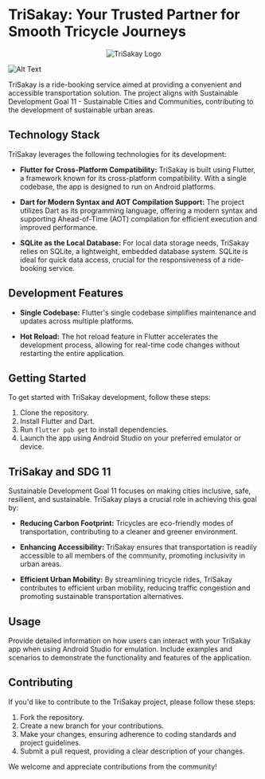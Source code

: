 # TriSakay: Your Trusted Partner for Smooth Tricycle Journeys

<div align="center">
  <img src="https://github.com/mikaebora/TriSakay/assets/129576196/f6efbab9-ed9e-4121-a627-826a172872ac" alt="TriSakay Logo">
</div>

![Alt Text](https://media.giphy.com/media/Wffwsgh6FBoejlFC34/giphy.gif)


TriSakay is a ride-booking service aimed at providing a convenient and accessible transportation solution. The project aligns with Sustainable Development Goal 11 - Sustainable Cities and Communities, contributing to the development of sustainable urban areas.

## Technology Stack

TriSakay leverages the following technologies for its development:

- **Flutter for Cross-Platform Compatibility:** TriSakay is built using Flutter, a framework known for its cross-platform compatibility. With a single codebase, the app is designed to run on Android platforms.

- **Dart for Modern Syntax and AOT Compilation Support:** The project utilizes Dart as its programming language, offering a modern syntax and supporting Ahead-of-Time (AOT) compilation for efficient execution and improved performance.

- **SQLite as the Local Database:** For local data storage needs, TriSakay relies on SQLite, a lightweight, embedded database system. SQLite is ideal for quick data access, crucial for the responsiveness of a ride-booking service.

## Development Features

- **Single Codebase:** Flutter's single codebase simplifies maintenance and updates across multiple platforms.

- **Hot Reload:** The hot reload feature in Flutter accelerates the development process, allowing for real-time code changes without restarting the entire application.

## Getting Started

To get started with TriSakay development, follow these steps:

1. Clone the repository.
2. Install Flutter and Dart.
3. Run `flutter pub get` to install dependencies.
4. Launch the app using Android Studio on your preferred emulator or device.

## TriSakay and SDG 11

Sustainable Development Goal 11 focuses on making cities inclusive, safe, resilient, and sustainable. TriSakay plays a crucial role in achieving this goal by:

- **Reducing Carbon Footprint:** Tricycles are eco-friendly modes of transportation, contributing to a cleaner and greener environment.

- **Enhancing Accessibility:** TriSakay ensures that transportation is readily accessible to all members of the community, promoting inclusivity in urban areas.

- **Efficient Urban Mobility:** By streamlining tricycle rides, TriSakay contributes to efficient urban mobility, reducing traffic congestion and promoting sustainable transportation alternatives.

## Usage

Provide detailed information on how users can interact with your TriSakay app when using Android Studio for emulation. Include examples and scenarios to demonstrate the functionality and features of the application.

## Contributing

If you'd like to contribute to the TriSakay project, please follow these steps:

1. Fork the repository.
2. Create a new branch for your contributions.
3. Make your changes, ensuring adherence to coding standards and project guidelines.
4. Submit a pull request, providing a clear description of your changes.

We welcome and appreciate contributions from the community!
